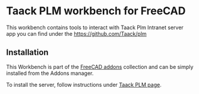 # Taack PLM workbench for FreeCAD

This workbench contains tools to interact with Taack Plm Intranet server app you can find under the https://github.com/Taack/plm  

## Installation

This Workbench is part of the [FreeCAD addons](https://github.com/FreeCAD/FreeCAD-addons) collection and can be simply installed from the Addons manager.

To install the server, follow instructions under [Taack PLM page](https://taack.org/en/app/Plm).
